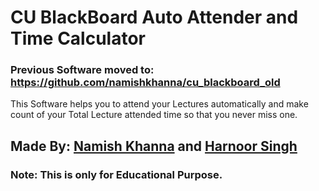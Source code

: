 # CU BlackBoard Auto Attender and Time Calculator

### Previous Software moved to: https://github.com/namishkhanna/cu_blackboard_old

This Software helps you to attend your Lectures automatically and make count of your Total Lecture attended time so that you never miss one. 

## Made By: <a href="https://www.linkedin.com/in/namishkhanna/">Namish Khanna</a> and <a href="https://github.com/Harnoor6693">Harnoor Singh</a>

### Note: This is only for Educational Purpose.
